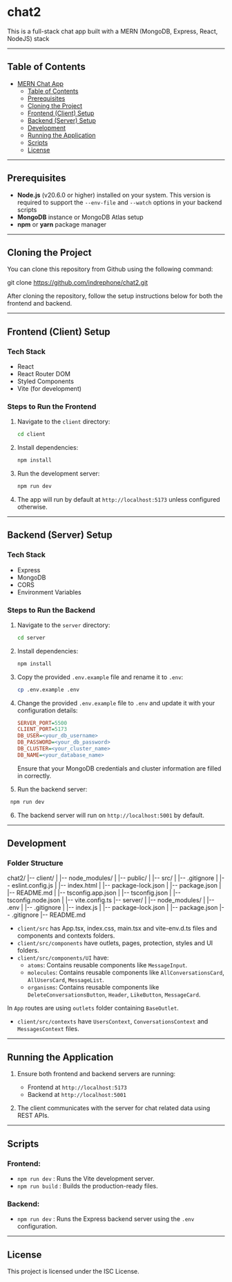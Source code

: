# chat2

This is a full-stack chat app built with a MERN (MongoDB, Express, React, NodeJS) stack

---

## Table of Contents

- [MERN Chat App](#chat2)
  - [Table of Contents](#table-of-contents)
  - [Prerequisites](#prerequisites)
  - [Cloning the Project](#cloning-the-project)
  - [Frontend (Client) Setup](#frontend-client-setup)
  - [Backend (Server) Setup](#backend-server-setup)
  - [Development](#development)
  - [Running the Application](#running-the-application)
  - [Scripts](#scripts)
  - [License](#license)

---

## Prerequisites

- **Node.js** (v20.6.0 or higher) installed on your system. This version  is required to support the `--env-file` and `--watch` options in your backend scripts
- **MongoDB** instance or MongoDB Atlas setup
- **npm** or **yarn** package manager

---

## Cloning the Project

You can clone this repository from Github using the following command:

 git clone https://github.com/indrephone/chat2.git

After cloning the repository, follow the setup instructions below for both the frontend and backend. 

---

## Frontend (Client) Setup

### Tech Stack

- React
- React Router DOM
- Styled Components
- Vite (for development)

### Steps to Run the Frontend

1. Navigate to the `client` directory:

   ```zsh
   cd client
   ```

2. Install dependencies:   

   ```zsh
   npm install
   ```

3. Run the development server:

   ```zsh
   npm run dev
   ``` 

4. The app will run by default at `http://localhost:5173` unless configured otherwise.

---

## Backend (Server) Setup

### Tech Stack

- Express
- MongoDB
- CORS
- Environment Variables

### Steps to Run the Backend

1. Navigate to the `server` directory:

   ```zsh
   cd server
   ```

2. Install dependencies:   

   ```zsh
   npm install
   ```   

3. Copy the provided `.env.example` file and rename it to `.env`:

   ```zsh
   cp .env.example .env
   ``` 

4. Change the provided `.env.example` file to `.env` and update it with your configuration details:

   ```ini
   SERVER_PORT=5500
   CLIENT_PORT=5173
   DB_USER=<your_db_username>
   DB_PASSWORD=<your_db_password>
   DB_CLUSTER=<your_cluster_name>
   DB_NAME=<your_database_name>
   ```
   Ensure that your MongoDB credentials and cluster information are filled in correctly.

5. Run the backend server:

  ```zsh
   npm run dev
   ``` 

6. The backend server will run on `http://localhost:5001` by default.   

---

## Development

### Folder Structure

chat2/
|-- client/
|  |-- node_modules/
|  |-- public/
|  |-- src/
|  |-- .gitignore
|  |-- eslint.config.js
|  |-- index.html
|  |-- package-lock.json
|  |-- package.json
|  |-- README.md
|  |-- tsconfig.app.json
|  |-- tsconfig.json
|  |-- tsconfig.node.json
|  |-- vite.config.ts
|-- server/
|  |-- node_modules/
|  |-- .env
|  |-- .gitignore
|  |-- index.js
|  |-- package-lock.json
|  |-- package.json
|-- .gitignore
|-- README.md

- `client/src` has App.tsx, index.css, main.tsx and vite-env.d.ts files and components and contexts folders.
- `client/src/components` have outlets, pages, protection, styles and UI folders.
- `client/src/components/UI` have:
  - `atoms`: Contains reusable components like `MessageInput`.
  - `molecules`: Contains reusable components like `AllConversationsCard`, `AllUsersCard`, `MessageList`.
  - `organisms`: Contains reusable components like `DeleteConversationsButton`, `Header`, `LikeButton`, `MessageCard`.

In `App` routes are using `outlets` folder containing `BaseOutlet`.   

- `client/src/contexts` have `UsersContext`, `ConversationsContext` and `MessagesContext` files.

---

## Running the Application

1. Ensure both frontend and backend servers are running:

   - Frontend at `http://localhost:5173`
   - Backend at `http://localhost:5001`

2. The client communicates with the server for chat related data using REST APIs.

---

## Scripts

### Frontend:

- `npm run dev` : Runs the Vite development server.
- `npm run build` : Builds the production-ready files.

### Backend:

- `npm run dev` : Runs the Express backend server using the `.env` configuration.

---

## License

This project is licensed under the ISC License.